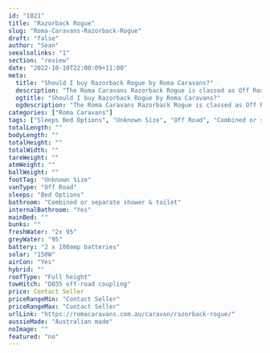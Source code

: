 ```yaml
---
id: "1021"
title: "Razorback Rogue"
slug: "Roma-Caravans-Razorback-Rogue"
draft: "false"
author: "Sean"
seealsolinks: "1"
section: "review"
date: "2022-10-10T22:00:09+11:00"
meta:
  title: "Should I buy Razorback Rogue by Roma Caravans?"
  description: "The Roma Caravans Razorback Rogue is classed as Off Road, and sleeps Bed Options people. It is Australian made and comes in at Unknown Size. It generally has Combined or separate shower & toilet."
  ogtitle: "Should I buy Razorback Rogue by Roma Caravans?"
  ogdescription: "The Roma Caravans Razorback Rogue is classed as Off Road, and sleeps Bed Options people. It is Australian made and comes in at Unknown Size. It generally has Combined or separate shower & toilet."
categories: ["Roma Caravans"]
tags: ["Sleeps Bed Options", "Unknown Size", "Off Road", "Combined or separate shower & toilet", "Full height", "Price Unknown", "Australian made"]
totalLength: ""
bodyLength: ""
totalHeight: ""
totalWidth: ""
tareWeight: ""
atmWeight: ""
ballWeight: ""
footTag: "Unknown Size"
vanType: "Off Road"
sleeps: "Bed Options"
bathroom: "Combined or separate shower & toilet"
internalBathroom: "Yes"
mainBed: ""
bunks: ""
freshWater: "2x 95"
greyWater: "95"
battery: "2 x 100amp batteries"
solar: "150W"
airCon: "Yes"
hybrid: ""
roofType: "Full height"
towHitch: "DO35 off-road coupling"
price: Contact Seller
priceRangeMin: "Contact Seller"
priceRangeMax: "Contact Seller"
urlLink: "https://romacaravans.com.au/caravan/razorback-rogue/"
aussieMade: "Australian made"
noImage: ""
featured: "no"
---
```


